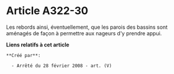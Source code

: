 # Article A322-30

Les rebords ainsi, éventuellement, que les parois des bassins sont aménagés de façon à permettre aux nageurs d'y prendre
appui.

**Liens relatifs à cet article**

	**Créé par**:

	  - Arrêté du 28 février 2008 - art. (V)
